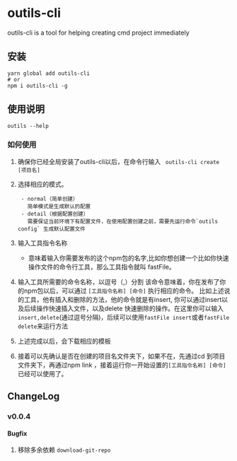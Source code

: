 # outils-cli

outils-cli is a tool for helping creating cmd project immediately

## 安装

```shell
yarn global add outils-cli
# or
npm i outils-cli -g
```

## 使用说明

```shell
outils --help
```

### 如何使用

1. 确保你已经全局安装了outils-cli以后，在命令行输入
` outils-cli create [项目名]`
2. 选择相应的模式。
   ```shell
    - normal（简单创建） 
      简单模式是生成默认的配置
    - detail（根据配置创建） 
      需要保证当前环境下有配置文件，在使用配置创建之前，需要先运行命令`outils config` 生成默认配置文件
   ```
3. 输入工具指令名称
    * 意味着输入你需要发布的这个npm包的名字,比如你想创建一个比如你快速操作文件的命令行工具，那么工具指令就叫 fastFile。
4. 输入工具所需要的命令名称，以逗号（,）分割
    该命令意味着，你在发布了你的npm包以后，可以通过 `[工具指令名称] [命令]` 执行相应的命令。
    比如上述说的工具，他有插入和删除的方法，他的命令就是有insert, 你可以通过insert以及后续操作快速插入文件，以及delete 快速删除的操作。在这里你可以输入`insert,delete`(通过逗号分隔)，后续可以使用`fastFile insert`或者`fastFile delete`来运行方法
5.  上述完成以后，会下载相应的模板

6. 接着可以先确认是否在创建的项目名文件夹下，如果不在，先通过cd 到项目文件夹下，再通过npm link ，接着运行你一开始设置的`[工具指令名称] [命令]` 已经可以使用了。

## ChangeLog

### v0.0.4

#### Bugfix

1. 移除多余依赖 `download-git-repo`
